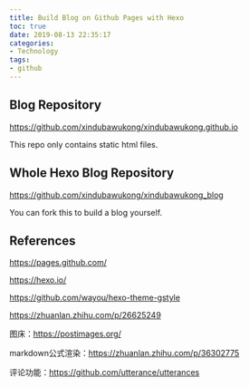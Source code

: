 ```yaml
---
title: Build Blog on Github Pages with Hexo
toc: true
date: 2019-08-13 22:35:17
categories:
- Technology
tags:
- github
---
```


## Blog Repository

<https://github.com/xindubawukong/xindubawukong.github.io>

This repo only contains static html files.



## Whole Hexo Blog Repository

<https://github.com/xindubawukong/xindubawukong_blog>

You can fork this to build a blog yourself.



## References

<https://pages.github.com/>

<https://hexo.io/>

<https://github.com/wayou/hexo-theme-gstyle>

<https://zhuanlan.zhihu.com/p/26625249>

图床：https://postimages.org/

markdown公式渲染：https://zhuanlan.zhihu.com/p/36302775

评论功能：https://github.com/utterance/utterances
